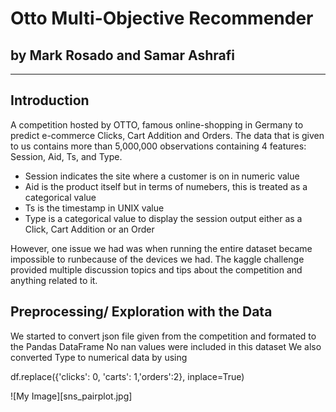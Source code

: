 # Otto Multi-Objective Recommender
## by Mark Rosado and Samar Ashrafi
-------------------------------------------------
## Introduction
A competition hosted by OTTO, famous online-shopping in Germany to predict e-commerce Clicks, Cart Addition and Orders. The data that is given to us contains more than 5,000,000 observations containing 4 features: Session, Aid, Ts, and Type.
- Session indicates the site where a customer is on in numeric value
- Aid is the product itself but in terms of numebers, this is treated as a categorical value
- Ts is the timestamp in UNIX value 
- Type is a categorical value to display the session output either as a Click, Cart Addition or an Order   

However, one issue we had was when running the entire dataset became impossible to runbecause of the devices we had. 
The kaggle challenge provided multiple discussion topics and tips about the competition and anything related to it. 

## Preprocessing/ Exploration with the Data
We started to convert json file given from the competition and formated to the Pandas DataFrame
No nan values were included in this dataset
We also converted Type to numerical data by using 

df.replace({'clicks': 0, 'carts': 1,'orders':2}, inplace=True)

![My Image][sns_pairplot.jpg]
